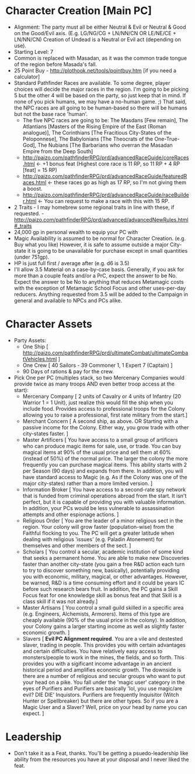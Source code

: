 # Character Creation [Main PC]

 * Alignment: The party must all be either Neutral & Evil or Neutral & Good on the Good/Evil axis. (E.g. LG/NG/CG + LN/NN/CN OR LE/NE/CE + LN/NN/CN) Creation of Undead is a Neutral or Evil act (depending on use).
 * Starting Level: 7
 * Common is replaced with Masadan, as it was the common trade tongue of the region before Masada's fall.
 * 25 Point Buy - http://plothook.net/tools/pointbuy.htm [if you need a calculator]
 * Standard Pathfinder Races are available. To some degree, player choices will decide the major races in the region. I'm going to be picking 5 but the other 4 will be based on the party, so just keep that in mind. If none of you pick humans, we may have a no-human game. ;) That said, the NPC races are all going to be human-based so there will be humans but not the base race 'human'.
	* The five NPC races are going to be: The Masdans [Few remain], The Atlantians [Masters of the Rising Empire of the East (Roman analogue)], The Corinthians [The Fracitious City-States of the Peloponnese], The Babylonians [The Theocrats of the One-True-God], The Nubians [The Barbarians who overran the Masadan Empire from the Deep South]
	* http://paizo.com/pathfinderRPG/prd/advancedRaceGuide/coreRaces.html <- +1 bonus feat (Highest core race is 11 RP, so 11 RP + 4 RP [feat] = 15 RP)
	* http://paizo.com/pathfinderRPG/prd/advancedRaceGuide/featuredRaces.html <- these races go as high as 17 RP, so I'm not giving them a boost.
	* http://paizo.com/pathfinderRPG/prd/advancedRaceGuide/raceBuilder.html <- You can request to make a race with this with 15 RP.
 * 2 Traits - I may homebrew some regional traits in line with these, if requested. - http://paizo.com/pathfinderRPG/prd/advanced/advancedNewRules.html#_traits
 * 24,000 gp in personal wealth to equip your PC with
 * Magic Availability is assumed to be normal for Character Creation. (e.g. Buy what you like) However, it is safe to assume outside a major City-state it is going to be unavailable for purchase except in small quantities (under 751gp).
 * HP is just full first / average after (e.g. d6 is 3.5)
 * I'll allow 3.5 Material on a case-by-case basis. Generally, if you ask for more than a couple feats and/or a PrC, expect the answer to be No. Expect the answer to be No to anything that reduces Metamagic costs with the exception of Metamagic School Focus and other uses-per-day reducers. Anything requested from 3.5 will be added to the Campaign in general and available to NPCs and PCs alike.

# Character Assets

 * Party Assets:
	* One Ship [ http://paizo.com/pathfinderRPG/prd/ultimateCombat/ultimateCombatVehicles.html ]
	* One Crew [ 40 Sailors - 39 Commoner 1, 1 Expert 7 (Captain) ]
	* 90 Days of rations & pay for the crew.
 * Pick One per PC (multiples stack, so two Mercenary Companies would provide twice as many troops AND even better troop access at the start):
	* Mercenary Company [ 2 units of Cavalry or 4 units of Infantry (20 Warrior 1 = 1 Unit), just realize this would fill the ship when you include food. Provides access to professional troops for the Colony allowing you to raise a professional, first rate military from the start.]
	* Merchant Concern [ A second ship, as above. OR Starting with a passive income for the Colony. Either way, you grow trade with other city-states faster. ]
	* Master Artificers [ You have access to a small group of artificers who can produce magic items for sale, use, or trade. You can buy magical items at 90% of the usual price and sell them at 60% (instead of 50%) of the normal price. The larger the colony the more frequently you can purchase magical items. This ability starts with 2 per Season (90 days) and expands from there. In addition, you will have standard access to Magic (e.g. As if the Colony was one of the major city-states) rather than a more limited version. ]
	* Information Broker [ You have access to a second-rate spy network that is funded from criminal operations abroad from the start. It isn't perfect, but it is capable of providing you with valuable information. In addition, your PCs would be less vulnerable to assassination attempts and other espionage actions. ]
	* Religious Order [ You are the leader of a minor religious sect in the region. Your colony will grow faster (population-wise) from the Faithful flocking to you. The PC will get a greater latitude when dealing with religious 'issues' (e.g. Paladin Atonement) for themselves and other members of the sect. ]
	* Scholars [ You control a secular, academic institution of some kind that seeks a permanent home. You are able to make new Discoveries faster than another city-state (you gain a free R&D action each turn to try to discover something new, basically), potentially providing you with economic, military, magical, or other advantages. However, be warned, R&D is a time consuming effort and it could be years IC before such research bears fruit. In addition, the PC gains a Skill Focus feat for one knowledge skill as bonus feat and that Skill is a class skill if it was not already.]
	* Master Artisans [ You control a small guild skilled in a specific area (e.g. Engineers, Alchemists, Armorers). Items of this type are cheaply available (90% of the usual price in the colony). In addition, your Colony gains a larger starting income as well as slightly faster economic growth. ]
	* Slavers [ __Evil PC Alignment required__. You are a vile and destested slaver, trading in people. This provides you with certain advantages and certain difficulties. You have relatively easy access to monsters/people to work in the mines, the fields, and so forth. This provides you with a sigificant income advantage in an ancient historical period and amplifies economic growth. The downside is there are a number of religious and secular groups who want to put your head on a pike. You fall under the 'magic user' category in the eyes of Purifiers and Purifiers are basically 'lol, you use magic/are evil? DIE DIE' Inquistors. Purifiers are frequently Inquisitor (Witch Hunter or Spellbreaker) but there are other types. So if you are a Magic User and a Slaver? Well, price on your head by name you can expect. ] 

# Leadership
 * Don't take it as a Feat, thanks. You'll be getting a psuedo-leadership like ability from the resources you have at your disposal and I never liked the feat.

